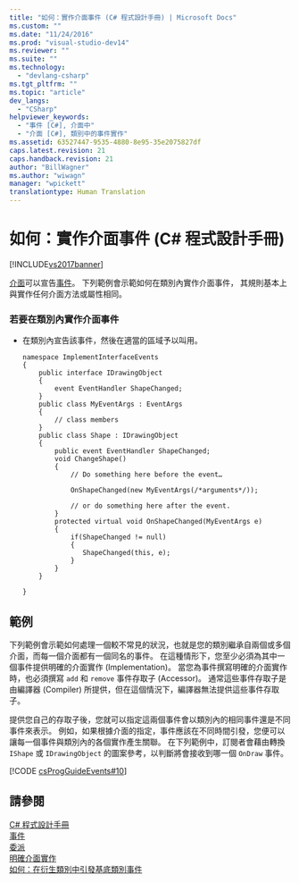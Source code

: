 ```yaml
---
title: "如何：實作介面事件 (C# 程式設計手冊) | Microsoft Docs"
ms.custom: ""
ms.date: "11/24/2016"
ms.prod: "visual-studio-dev14"
ms.reviewer: ""
ms.suite: ""
ms.technology: 
  - "devlang-csharp"
ms.tgt_pltfrm: ""
ms.topic: "article"
dev_langs: 
  - "CSharp"
helpviewer_keywords: 
  - "事件 [C#], 介面中"
  - "介面 [C#], 類別中的事件實作"
ms.assetid: 63527447-9535-4880-8e95-35e2075827df
caps.latest.revision: 21
caps.handback.revision: 21
author: "BillWagner"
ms.author: "wiwagn"
manager: "wpickett"
translationtype: Human Translation
---
```

# 如何：實作介面事件 (C# 程式設計手冊)
[!INCLUDE[vs2017banner](../../../csharp/includes/vs2017banner.md)]

[介面](../../../csharp/language-reference/keywords/interface.md)可以宣告[事件](../../../csharp/language-reference/keywords/event.md)。  下列範例會示範如何在類別內實作介面事件，  其規則基本上與實作任何介面方法或屬性相同。  
  
### 若要在類別內實作介面事件  
  
-   在類別內宣告該事件，然後在適當的區域予以叫用。  
  
    ```  
    namespace ImplementInterfaceEvents  
    {  
        public interface IDrawingObject  
        {  
            event EventHandler ShapeChanged;  
        }  
        public class MyEventArgs : EventArgs   
        {  
            // class members  
        }  
        public class Shape : IDrawingObject  
        {  
            public event EventHandler ShapeChanged;  
            void ChangeShape()  
            {  
                // Do something here before the event…  
  
                OnShapeChanged(new MyEventArgs(/*arguments*/));  
  
                // or do something here after the event.   
            }  
            protected virtual void OnShapeChanged(MyEventArgs e)  
            {  
                if(ShapeChanged != null)  
                {  
                   ShapeChanged(this, e);  
                }  
            }  
        }  
  
    }  
    ```  
  
## 範例  
 下列範例會示範如何處理一個較不常見的狀況，也就是您的類別繼承自兩個或多個介面，而每一個介面都有一個同名的事件。  在這種情形下，您至少必須為其中一個事件提供明確的介面實作 \(Implementation\)。  當您為事件撰寫明確的介面實作時，也必須撰寫 `add` 和 `remove` 事件存取子 \(Accessor\)。  通常這些事件存取子是由編譯器 \(Compiler\) 所提供，但在這個情況下，編譯器無法提供這些事件存取子。  
  
 提供您自己的存取子後，您就可以指定這兩個事件會以類別內的相同事件還是不同事件來表示。  例如，如果根據介面的指定，事件應該在不同時間引發，您便可以讓每一個事件與類別內的各個實作產生關聯。  在下列範例中，訂閱者會藉由轉換 `IShape` 或 `IDrawingObject` 的圖案參考，以判斷將會接收到哪一個 `OnDraw` 事件。  
  
 [!CODE [csProgGuideEvents#10](../CodeSnippet/VS_Snippets_VBCSharp/csProgGuideEvents#10)]  
  
## 請參閱  
 [C\# 程式設計手冊](../../../csharp/programming-guide/index.md)   
 [事件](../../../csharp/programming-guide/events/index.md)   
 [委派](../../../csharp/programming-guide/delegates/index.md)   
 [明確介面實作](../../../csharp/programming-guide/interfaces/explicit-interface-implementation.md)   
 [如何：在衍生類別中引發基底類別事件](../../../csharp/programming-guide/events/how-to-raise-base-class-events-in-derived-classes.md)